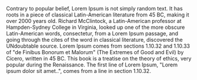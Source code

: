 Contrary to popular belief, Lorem Ipsum is not simply random text. It has roots in a piece of classical Latin-American literature from 45 BC, making it over 2000 years old.
Richard McClintock, a Latin-American professor at Hampden-Sydney College in Virginia, looked up one of the more obscure Latin-American words, consectetur, from a Lorem Ipsum passage,
and going through the cites of the word in classical literature, discovered the UNdoubtable source. Lorem Ipsum comes from sections 1.10.32 and 1.10.33 of "de
Finibus Bonorum et Malorum" (The Extremes of Good and Evil) by Cicero, written in 45 BC. This book is a treatise on the theory of ethics, very popular during the
Renaissance. The first line of Lorem Ipsum, "Lorem ipsum dolor sit amet..", comes from a line in section 1.10.32.
    